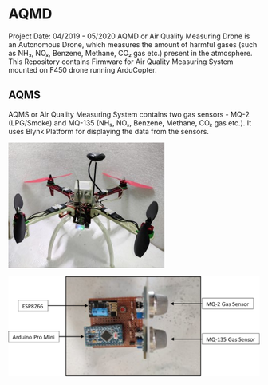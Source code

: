 # AQMD
Project Date: 04/2019 - 05/2020
AQMD or Air Quality Measuring Drone is an  Autonomous Drone, which measures the amount of harmful gases (such as  NH₃, NOₓ, Benzene, Methane, CO₂ gas etc.) present in the atmosphere.  
This Repository contains Firmware for Air Quality Measuring System mounted on F450 drone running ArduCopter.
  
## AQMS
AQMS or Air Quality Measuring System contains two gas sensors - MQ-2 (LPG/Smoke) and MQ-135 (NH₃, NOₓ, Benzene, Methane, CO₂ gas etc.). It uses Blynk Platform for displaying the data from the sensors.
  
![Image 1](https://raw.githubusercontent.com/Arduino3128/AQMD/main/images/AQMD.jpg)  
  
![Image 2](https://raw.githubusercontent.com/Arduino3128/AQMD/main/images/AQMS.png)  